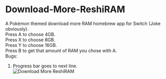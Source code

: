 # Download-More-ReshiRAM
A Pokémon themed download more RAM homebrew app for Switch (Joke obviously).  
Press A to choose 4GB.  
Press X to choose 8GB.  
Press Y to choose 16GB.  
Press B to get that amount of RAM you chose with A.  
Bugs: 
1. Progress bar goes to next line.  
![Download More ReshiRAM](https://cdn.discordapp.com/attachments/630065380466884659/630132557945503818/download_more_reshiRAM.jpg)
